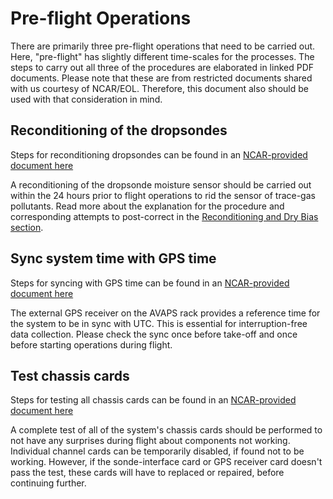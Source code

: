 # Pre-flight Operations

There are primarily three pre-flight operations that need to be carried out. Here, "pre-flight" has slightly different time-scales for the processes. The steps to carry out all three of the procedures are elaborated in linked PDF documents. Please note that these are from restricted documents shared with us courtesy of NCAR/EOL. Therefore, this document also should be used with that consideration in mind. 

## Reconditioning of the dropsondes

Steps for reconditioning dropsondes can be found in an [NCAR-provided document here](../../resources/Reconditioning_manual.pdf)

A reconditioning of the dropsonde moisture sensor should be carried out within the 24 hours prior to flight operations to rid the sensor of trace-gas pollutants. Read more about the explanation for the procedure and corresponding attempts to post-correct in the [Reconditioning and Dry Bias section](../../explanation/reconditioning.md).

## Sync system time with GPS time

Steps for syncing with GPS time can be found in an [NCAR-provided document here](../../resources/Sync_with_GPS_time_manual.pdf)

The external GPS receiver on the AVAPS rack provides a reference time for the system to be in sync with UTC. This is essential for interruption-free data collection. Please check the sync once before take-off and once before starting operations during flight.

## Test chassis cards

Steps for testing all chassis cards can be found in an [NCAR-provided document here](../../resources/System_test_manual.pdf)

A complete test of all of the system's chassis cards should be performed to not have any surprises during flight about components not working. Individual channel cards can be temporarily disabled, if found not to be working. However, if the sonde-interface card or GPS receiver card doesn't pass the test, these cards will have to replaced or repaired, before continuing further.
